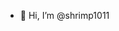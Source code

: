 - 👋 Hi, I’m @shrimp1011
<!---
shrimp1011/shrimp1011 is a ✨ special ✨ repository because its `README.md` (this file) appears on your GitHub profile.
You can click the Preview link to take a look at your changes.
--->
